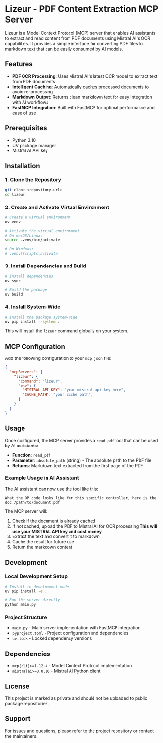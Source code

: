 # Lizeur - PDF Content Extraction MCP Server

Lizeur is a Model Context Protocol (MCP) server that enables AI assistants to extract and read content from PDF documents using Mistral AI's OCR capabilities. It provides a simple interface for converting PDF files to markdown text that can be easily consumed by AI models.

## Features

- **PDF OCR Processing**: Uses Mistral AI's latest OCR model to extract text from PDF documents
- **Intelligent Caching**: Automatically caches processed documents to avoid re-processing
- **Markdown Output**: Returns clean markdown text for easy integration with AI workflows
- **FastMCP Integration**: Built with FastMCP for optimal performance and ease of use

## Prerequisites

- Python 3.10
- UV package manager
- Mistral AI API key

## Installation

### 1. Clone the Repository

```bash
git clone <repository-url>
cd lizeur
```

### 2. Create and Activate Virtual Environment

```bash
# Create a virtual environment
uv venv

# Activate the virtual environment
# On macOS/Linux:
source .venv/bin/activate

# On Windows:
# .venv\Scripts\activate
```

### 3. Install Dependencies and Build

```bash
# Install dependencies
uv sync

# Build the package
uv build
```

### 4. Install System-Wide

```bash
# Install the package system-wide
uv pip install --system .
```

This will install the `lizeur` command globally on your system.

## MCP Configuration

Add the following configuration to your `mcp.json` file:

```json
{
  "mcpServers": {
    "lizeur": {
      "command": "lizeur",
      "env": {
        "MISTRAL_API_KEY": "your-mistral-api-key-here",
        "CACHE_PATH": "your cache path",
      }
    }
  }
}
```

## Usage

Once configured, the MCP server provides a `read_pdf` tool that can be used by AI assistants:

- **Function**: `read_pdf`
- **Parameter**: `absolute_path` (string) - The absolute path to the PDF file
- **Returns**: Markdown text extracted from the first page of the PDF

### Example Usage in AI Assistant

The AI assistant can now use the tool like this:

```
What the OP code looks like for this specific controller, here is the doc /path/to/document.pdf
```

The MCP server will:
1. Check if the document is already cached
2. If not cached, upload the PDF to Mistral AI for OCR processing **This will use your MISTRAL API key and cost money**
3. Extract the text and convert it to markdown
4. Cache the result for future use
5. Return the markdown content

## Development

### Local Development Setup

```bash
# Install in development mode
uv pip install -e .

# Run the server directly
python main.py
```

### Project Structure

- `main.py` - Main server implementation with FastMCP integration
- `pyproject.toml` - Project configuration and dependencies
- `uv.lock` - Locked dependency versions

## Dependencies

- `mcp[cli]>=1.12.4` - Model Context Protocol implementation
- `mistralai>=0.0.10` - Mistral AI Python client

## License

This project is marked as private and should not be uploaded to public package repositories.

## Support

For issues and questions, please refer to the project repository or contact the maintainers.
